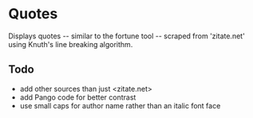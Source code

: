 Quotes
======

Displays quotes -- similar to the fortune tool -- scraped from 'zitate.net'
using Knuth's line breaking algorithm.

Todo
----

* add other sources than just <zitate.net>
* add Pango code for better contrast
* use small caps for author name rather than an italic font face
